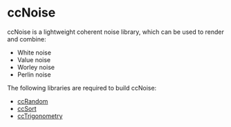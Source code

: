 ccNoise
=======

ccNoise is a lightweight coherent noise library, which can be used to render and combine:
- White noise
- Value noise
- Worley noise
- Perlin noise

The following libraries are required to build ccNoise:
- [ccRandom](https://github.com/jobtalle/ccRandom)
- [ccSort](https://github.com/jobtalle/ccSort)
- [ccTrigonometry](https://github.com/jobtalle/ccTrigonometry)
